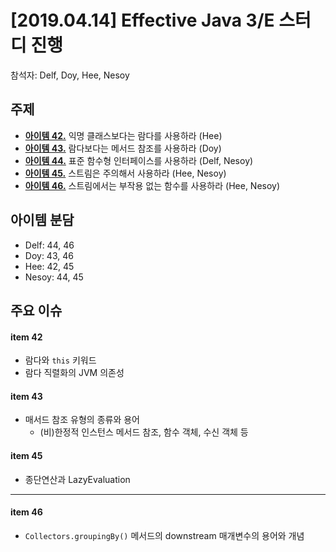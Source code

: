 # [2019.04.14] Effective Java 3/E 스터디 진행
참석자: Delf, Doy, Hee, Nesoy
## 주제
- [**아이템 42.**](../chapter07/item42.md) 익명 클래스보다는 람다를 사용하라 (Hee)
- [**아이템 43.**](../chapter07/item43.md) 람다보다는 메서드 참조를 사용하라 (Doy)
- [**아이템 44.**](../chapter07/item44.md) 표준 함수형 인터페이스를 사용하라 (Delf, Nesoy)
- [**아이템 45.**](../chapter07/item45.md) 스트림은 주의해서 사용하라 (Hee, Nesoy)
- [**아이템 46.**](../chapter07/item46.md) 스트림에서는 부작용 없는 함수를 사용하라 (Hee, Nesoy)


## 아이템 분담
- Delf: 44, 46
- Doy: 43, 46
- Hee: 42, 45
- Nesoy: 44, 45

## 주요 이슈

#### item 42
- 람다와 `this` 키워드
- 람다 직렬화의 JVM 의존성

#### item 43
- 매서드 참조 유형의 종류와 용어
  - (비)한정적 인스턴스 메서드 참조, 함수 객체, 수신 객체 등

#### item 45
- 종단연산과 LazyEvaluation
****
#### item 46
- `Collectors.groupingBy()` 메서드의 downstream 매개변수의 용어와 개념
